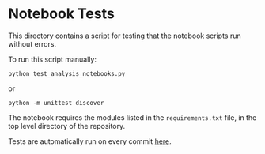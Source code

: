 # Notebook Tests

This directory contains a script for testing that the notebook scripts run without errors.

To run this script manually:
```
python test_analysis_notebooks.py
```

or

```
python -m unittest discover
```

The notebook requires the modules listed in the `requirements.txt` file, in the top level directory of the repository.

Tests are automatically run on every commit [here](https://circleci.com/gh/bjmorgan/garnet-lgmc-data).
